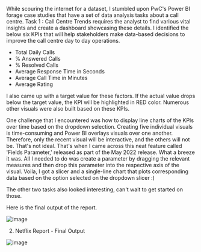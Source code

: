 While scouring the internet for a dataset, I stumbled upon PwC's Power BI forage case studies that have a set of data analysis tasks about a call centre. Task 1 : Call Centre Trends requires the analyst to find various vital insights and create a dashboard showcasing these details. I identified the below six KPIs that will help stakeholders make data-based decisions to improve the call centre day to day operations. 
* Total Daily Calls
* % Answered Calls
* % Resolved Calls
* Average Response Time in Seconds
* Average Call Time in Minutes
* Average Rating
  
I also came up with a target value for these factors. If the actual value drops below the target value, the KPI will be highlighted in RED color. Numerous other visuals were also built based on these KPIs.
 
One challenge that I encountered was how to display line charts of the KPIs over time based on the dropdown selection. Creating five individual visuals is time-consuming and Power BI overlays visuals over one another. Therefore, only the recent visual will be interactive, and the others will not be. That's not ideal. That's when I came across this neat feature called 'Fields Parameter,' released as part of the May 2022 release. What a breeze it was. All I needed to do was create a parameter by dragging the relevant measures and then drop this parameter into the respective axis of the visual. Voila, I got a slicer and a single-line chart that plots corresponding data based on the option selected on the dropdown slicer :)

The other two tasks also looked interesting, can't wait to get started on those. 

Here is the final output of the report.

![image](https://github.com/sudh4r/DataVisualisation/blob/dev/CallCenterTrendAnalysis/CallCentreAnalysis.png)

2. Netflix Report - Final Output

![image](https://github.com/sudh4r/DataVisualisation/blob/dev/NetflixReport/NetflixReport.png)
